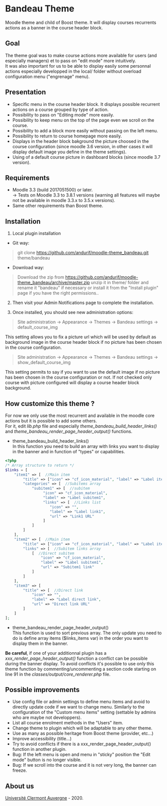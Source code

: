 Bandeau Theme
==================================
Moodle theme and child of Boost theme. It will display courses recurrents actions as a banner in the course header block.

Goal
------------
The theme goal was to make course actions more available for users (and especially managers) et to pass on "edit mode" more intuitively. <br/>
It was also important for us to be able to display easily some personnal actions especially developped in the local/ folder without overload configuration menu ("engrenage" menu).

Presentation
------------
- Specific menu in the course header block. It displays possible recurrent actions on a course grouped by type of action. 
- Possibility to pass on "Editing mode" more easily.
- Possibility to keep menu on the top of the page even we scroll on the course.
- Possibility to add a block more easily without passing on the left menu.
- Possibility to return to course homepage more easily.
- Displays in the header block bakground the picture choosed in the course configuration (since moodle 3.6 version, in other cases it will display default image you define in the theme settings).
- Using of a default course picture in dashboard blocks (since moodle 3.7 version).

Requirements
------------
- Moodle 3.3 (build 2017051500) or later.<br/>
-> Tests on Moodle 3.3 to 3.8.1 versions (warning all features will maybe not be available in moodle 3.3.x to 3.5.x versions).<br/>
- Same other requirements than Boost theme.

Installation
------------
1. Local plugin installation

- Git way:
> git clone https://github.com/andurif/moodle-theme_bandeau.git theme/bandeau

- Download way:
> Download the zip from https://github.com/andurif/moodle-theme_bandeau/archive/master.zip unzip it in theme/ folder and rename it "bandeau" if necessary or install it from the "Install plugin" page if you have the right permissions..
  
2. Then visit your Admin Notifications page to complete the installation.

3. Once installed, you should see new administration options:

> Site administration -> Appearance -> Themes -> Bandeau settings -> default_course_img

This setting allows you to fix a picture url which will be used by default as background image in the course header block if no picture has been chosen in the course configuration.

> Site administration -> Appearance -> Themes -> Bandeau settings -> show_default_course_img

This setting permits to say if you want to use the default image if no picture has been chosen in the course configuration or not. If not checked only course with picture configured will display a course header block background.

How customize this theme ?
-----
For now we only use the most recurrent and available in the moodle core actions but it is possible to add some others.<br/>
For it, edit <i>lib.php</i> file and especially <i>theme_bandeau_build_header_links()</i> and <i>theme_bandeau_render_page_header_output()</i> functions.

- theme_bandeau_build_header_links()<br/>
In this function you need to build an array with links you want to display in the banner and in function of "types" or capabilities.<br/>
```php
<?php
/* Array structure to return */
$links = [
    "item1" => [  //Main item
        "title" => ["icon" => "cf_icon_material", "label" => "Label item1"],
        "categories" => [  //Subitems array
            "subitem1" => [  //subitem
                 "icon" => "cf_icon_material",
                 "label" => "Label subitem1",
                 "links" => [  //Links list
                    "icon" => "",
                    "label" => "Label link1",
                    "url" => "Link1 URL"
                 ]
            ]
        ]
    ],
    "item2" => [  //Main item
        "title" => ["icon" => "cf_icon_material", "label" => "Label item2"],
        "links" => [  //Subitem links array
            [  //Direct subitem
                "icon" => "cf_icon_material",
                "label" => "Label subitem1",
                "url" => "Subitem1 link"
            ]
        ]
    ],
    "item3" => [
        "title" => [  //Direct link
            "icon" => "",
            "label" => "Label direct link",
            "url" => "Direct link URL"
        ]
    ]
];
```

- theme_bandeau_render_page_header_output()<br/>
This function is used to sort previous array. The only update you need to do is define array items ($links_items var) in the order you want to display them in the banner. 

<strong>Be careful</strong>, if one of your additionnal plugin has a <i>xxx_render_page_header_output()</i> function a conflict can be possible during the banner display. 
To avoid conflicts it's possible to use only this theme function by commenting/uncommenting a section code starting on line 91 in the <i>classes/output/core_renderer.php</i> file.

Possible improvements
-----
- Use config file or admin settings to define menu items and avoid to directly update code if we want to change menu. Similarly to the configuration of the "Custom menu items" setting (settable by admins who are maybe not developpers).
- List all course enrolment methods in the "Users" item.
- Change theme to plugin which will be adaptable to any other theme.
- Use as many as possible heritage from Boost theme (provider, etc...)
- Improve accessibility (title...)
- Try to avoid conflicts if there is a xxx_render_page_header_output() function in another plugin.
- Bug: If the left menu is open and menu in "sticky" position the "Edit mode" button is no longer visible.
- Bug: If we scroll into the course and it is not very long, the banner can freeze.

About us
------
<a href="https://www.uca.fr">Université Clermont Auvergne</a> - 2020.<br/>
